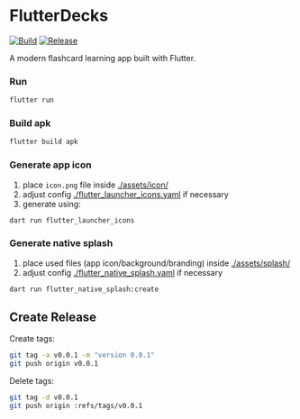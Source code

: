 # FlutterDecks
[![Build](https://github.com/Bl4ckspell7/FlutterDecks/actions/workflows/build-mobile.yaml/badge.svg)](https://github.com/Bl4ckspell7/FlutterDecks/actions/workflows/build-mobile.yaml)
[![Release](https://github.com/Bl4ckspell7/FlutterDecks/actions/workflows/release-mobile.yaml/badge.svg)](https://github.com/Bl4ckspell7/FlutterDecks/actions/workflows/release-mobile.yaml)


A modern flashcard learning app built with Flutter.

### Run
```bash
flutter run
```

### Build apk
```bash
flutter build apk
```

### Generate app icon
1. place `icon.png` file inside [./assets/icon/](./assets/icon/)
2. adjust config [./flutter_launcher_icons.yaml](./flutter_launcher_icons.yaml) if necessary
3. generate using:
```bash
dart run flutter_launcher_icons
```

### Generate native splash
1. place used files (app icon/background/branding) inside [./assets/splash/](./assets/splash/)
2. adjust config [./flutter_native_splash.yaml](./flutter_native_splash.yaml) if necessary
```bash
dart run flutter_native_splash:create
```

## Create Release
Create tags:
```bash
git tag -a v0.0.1 -m "version 0.0.1"
git push origin v0.0.1
```
Delete tags:
```bash
git tag -d v0.0.1
git push origin :refs/tags/v0.0.1
```